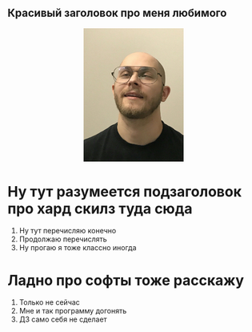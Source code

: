 ## Красивый заголовок про меня любимого

<p align="center">
 <img width="200px" src="1.jpg" alt="qr"/>
</p>

# Ну тут разумеется подзаголовок про хард скилз туда сюда

1. Ну тут перечисляю конечно
2. Продолжаю перечислять
3. Ну прогаю я тоже классно иногда 

# Ладно про софты тоже расскажу

1. Только не сейчас
2. Мне и так программу догонять
3. ДЗ само себя не сделает